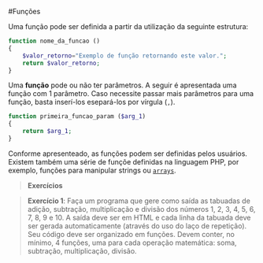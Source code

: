 #Funções

Uma função pode ser definida a partir da utilização da seguinte estrutura:

```php
function nome_da_funcao ()
{
    $valor_retorno="Exemplo de função retornando este valor.";
    return $valor_retorno;
}
```

Uma **função** pode ou não ter parâmetros. A seguir é apresentada uma  função com 1 parâmetro. Caso necessite passar mais parâmetros para uma função, basta inserí-los esepará-los por vírgula (`,`).

```php
function primeira_funcao_param ($arg_1)
{
    return $arg_1;
}
```
Conforme apresenteado, as funções podem ser definidas pelos usuários. Existem também uma série de funçõe definidas na linguagem PHP, por exemplo, funções para manipular strings ou [`arrays`](funcoes-array.md). 

>**Exercícios**


>**Exercício 1**: Faça um programa que gere como saída as tabuadas de adição, subtração, multiplicação e divisão dos números 1, 2, 3, 4, 5, 6, 7, 8, 9 e 10. A saída deve ser em HTML e cada linha da tabuada deve ser gerada automaticamente (através do uso do laço de repetição). Seu código deve ser organizado em funções. Devem conter, no mínimo, 4 funções, uma para cada operação matemática: soma, subtração, multiplicação, divisão. 